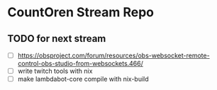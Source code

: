 # CountOren Stream Repo



## TODO for next stream

- [ ] https://obsproject.com/forum/resources/obs-websocket-remote-control-obs-studio-from-websockets.466/
- [ ] write twitch tools with nix 
- [ ] make lambdabot-core compile with nix-build
